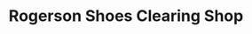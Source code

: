 ---
title: "Rogerson Shoes Clearing Shop"
url: /callander/rogerson-shoes-clearing-shop/
shop: shoes
---